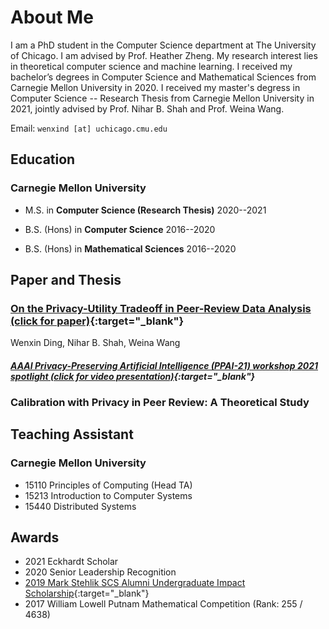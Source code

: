 # About Me

I am a PhD student in the Computer Science department at The University of Chicago. I am advised by Prof. Heather Zheng. My research interest lies in theoretical computer science and machine learning. I received my bachelor’s degrees in Computer Science and Mathematical Sciences from Carnegie Mellon University in 2020. I received my master's degress in Computer Science -- Research Thesis from Carnegie Mellon University in 2021, jointly advised by Prof. Nihar B. Shah and Prof. Weina Wang. 



Email: `wenxind [at] uchicago.cmu.edu`


## Education

### Carnegie Mellon University
- M.S. in **Computer Science (Research Thesis)** 2020--2021

- B.S. (Hons) in **Computer Science** 2016--2020

- B.S. (Hons) in **Mathematical Sciences** 2016--2020

## Paper and Thesis

### [On the Privacy-Utility Tradeoff in Peer-Review Data Analysis (click for paper)](https://arxiv.org/abs/2006.16385){:target="_blank"}
Wenxin Ding, Nihar B. Shah, Weina Wang

#### *[AAAI Privacy-Preserving Artificial Intelligence (PPAI-21) workshop 2021 spotlight (click for video presentation)](https://youtu.be/SoMBIdWKoNY){:target="_blank"}*

### Calibration with Privacy in Peer Review: A Theoretical Study

## Teaching Assistant

### Carnegie Mellon University
- 15110 Principles of Computing (Head TA)
- 15213 Introduction to Computer Systems
- 15440 Distributed Systems

## Awards

- 2021 Eckhardt Scholar
- 2020 Senior Leadership Recognition
- [2019 Mark Stehlik SCS Alumni Undergraduate Impact Scholarship](https://www.scs.cmu.edu/news/ding-earns-2019-stehlik-scholarship){:target="_blank"}
- 2017 William Lowell Putnam Mathematical Competition (Rank: 255 / 4638)





